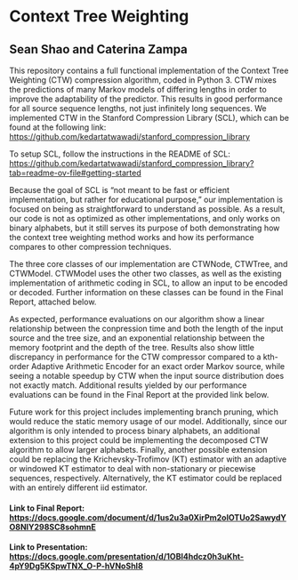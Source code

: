 # Context Tree Weighting
## Sean Shao and Caterina Zampa

This repository contains a full functional implementation of the Context Tree Weighting (CTW) compression algorithm, coded in Python 3.
CTW mixes the predictions of many Markov models of differing lengths in order to improve the adaptability of the predictor. This results in good performance for all source sequence lengths, not just infinitely long sequences.
We implemented CTW in the Stanford Compression Library (SCL), which can be found at the following link: https://github.com/kedartatwawadi/stanford_compression_library

To setup SCL, follow the instructions in the README of SCL: https://github.com/kedartatwawadi/stanford_compression_library?tab=readme-ov-file#getting-started

Because the goal of SCL is “not meant to be fast or efficient implementation, but rather for educational purpose,” our implementation is focused on being as straightforward to understand as possible. As a result, our code is not as optimized as other implementations, and only works on binary alphabets, but it still serves its purpose of both demonstrating how the context tree weighting method works and how its performance compares to other compression techniques. 

The three core classes of our implementation are CTWNode, CTWTree, and CTWModel. CTWModel uses the other two classes, as well as the existing implementation of arithmetic coding in SCL, to allow an input to be encoded or decoded. Further information on these classes can be found in the Final Report, attached below. 

As expected, performance evaluations on our algorithm show a linear relationship between the conpression time and both the length of the input source and the tree size, and an exponential relationship between the memory footprint and the depth of the tree. Results also show little discrepancy in performance for the CTW compressor compared to a kth-order Adaptive Arithmetic Encoder for an exact order Markov source, while seeing a notable speedup by CTW when the input source distribution does not exactly match. Additional results yielded by our performance evaluations can be found in the Final Report at the provided link below.  

Future work for this project includes implementing branch pruning, which would reduce the static memory usage of our model. Additionally, since our algorithm is only intended to process binary alphabets, an additional extension to this project could be implementing the decomposed CTW algorithm to allow larger alphabets. Finally, another possible extension could be replacing the Krichevsky-Trofimov (KT) estimator with an adaptive or windowed KT estimator to deal with non-stationary or piecewise sequences, respectively. Alternatively, the KT estimator could be replaced with an entirely different iid estimator.

#### Link to Final Report: https://docs.google.com/document/d/1us2u3a0XirPm2olOTUo2SawydYO8NIY298SC8sohmnE
#### Link to Presentation: https://docs.google.com/presentation/d/1OBl4hdcz0h3uKht-4pY9Dg5KSpwTNX_O-P-hVNoShI8
